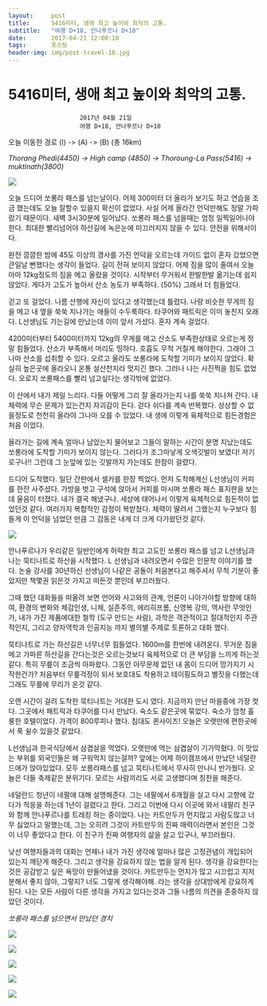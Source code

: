 ```yaml
---
layout:	    post
title: 	    5416미터, 생애 최고 높이와 최악의 고통.
subtitle:   "여행 D+18, 안나푸르나 D+10"
date:       2017-04-21 12:00:10 
tags:       포스팅
header-img: img/post-travel-18.jpg
---
```


# 	    5416미터, 생애 최고 높이와 최악의 고통.
```
					2017년 04월 21일
					여행 D+18, 안나푸르나 D+10
```

오늘 이동한 경로 (I) -> (A) -> (B) (총 16km)  

*Thorang Phedi(4450) -> High camp (4850) -> Thoroung-La Pass(5416) -> muktinath(3800)*

![](/img/170421-maps.png)


오늘 드디어 쏘롱라 패스를 넘는날이다. 어제 300미터 더 올라가 보기도 하고 연습을 조금 했는데도 오늘 잘할수 있을지 확신이 없었다. 사실 어제 올라간 언덕만해도 정말 가파랐기 때문이다. 새벽 3시30분에 일어났다. 쏘롱라 패스를 넘을때는 엄청 일찍일어나야 한다. 최대한 빨리넘어야 하산길에 녹은눈에 미끄러지지 않을 수 있다. 안전을 위해서이다.

완전 깜깜한 밤에 45도 이상의 경사를 가진 언덕을 오르는데 가이드 없이 혼자 갔었으면 큰일날 뻔했다는 생각이 들었다. 길이 전혀 보이지 않았다. 어제 짐을 많이 줄여서 오늘 아마 12kg정도의 짐을 메고 올랐을 것이다. 시작부터 무거워서 한발한발 옮기는데 쉽지 않았다. 게다가 고도가 높아서 산소 농도가 부족하다. (50%) 그래서 더 힘들었다.

걷고 또 걸었다. 나름 산행에 자신이 있다고 생각했는데 틀렸다. 나랑 비슷한 무게의 짐을 메고 내 옆을 쑥쑥 지나가는 애들이 수두룩하다. 타쿠어와 패트릭은 이미 놓친지 오래다. L선생님도 가는길에 만났는데 이미 앞서 가셨다. 혼자 계속 걸었다.

4200미터부터 5400미터까지 12kg의 무게를 메고 산소도 부족한상태로 오르는게 정말 힘들었다. 산소가 부족해서 머리도 띵하다. 호흡도 무척 거칠게 해야한다. 그래야 그나마 산소를 섭취할 수 있다. 오르고 올라도 쏘롱라에 도착할 기미가 보이지 않았다. 확실히 높은곳에 올라오니 온통 설산천지라 멋지긴 했다. 그러나 나는 사진찍을 힘도 없었다. 오로지 쏘롱패스를 빨리 넘고싶다는 생각밖에 없었다.

이 산에서 내가 제일 느리다. 다들 어떻게 그리 잘 올라가는지 나를 쑥쑥 지나쳐 간다. 내 체력에 무슨 문제가 있는건지 자괴감이 든다. 걷다 쉬다를 계속 반복했다. 상상할 수 없을정도로 천천히 올라야 그나마 오를 수 있었다. 내 생에 이렇게 육체적으로 힘든경험은 처음 이었다.

올라가는 길에 계속 얼마나 남았는지 물어보고 그들이 말하는 시간이 분명 지났는데도 쏘롱라에 도착할 기미가 보이지 않는다. 그러다가 조그마낳게 오색깃발이 보였다! 저기로구나!! 그런데 그 눈앞에 있는 깃발까지 가는데도 한참이 걸렸다.

드디어 도착했다. 일단 간판에서 셀카를 한장 찍었다. 먼저 도착해계신 L선생님이 커피를 한잔 사주셨다. 가방을 벗고 구석에 앉아서 커피를 마시며 쏘롱라 패스 표지판을 보는데 울음이 터졌다. 내가 결국 해냈구나. 세상에 태어나서 이렇게 육체적으로 힘든적이 없었던것 같다. 여러가지 복합적인 감정이 복받쳤다. 체력이 딸려서 그랬는지 누구보다 힘들게 이 언덕을 넘었던 만큼 그 감동은 내게 더 크게 다가왔던것 같다.

![](/img/170421-thoroung.jpg)


안나푸르나가 우리같은 일반인에게 허락한 최고 고도인 쏘롱라 패스를 넘고 L선생님과 나는 묵티나트로 하산을 시작했다. L 선생님과 내려오면서 수많은 인문학 이야기를 했다. 논술 강사를 30년하신 선생님이 나같은 공돌이 처음본다고 해주셔서 무척 기분이 좋았지만 책몇권 읽은것 가지고 떠든것 뿐인데 부끄러웠다.

그때 했던 대화들을 떠올려 보면 언어와 사고와의 관계, 언론이 나아가야할 방향에 대하여, 환경의 변화와 체감인생, 니체, 실존주의, 에리히프롬, 신영복 강의, 역사란 무엇인가, 내가 가진 제품에대한 철학 (도구 만드는 사람), 과학은 객관적이고 절대적인지 주관적인지, 그리고 양자역학과 인공지능 까지 별의별 주제로 토론하고 대화 했다.

묵티나트로 가는 하산길은 너무너무 힘들었다. 1600m를 한번에 내려온다. 무거운 짐을 메고 가파른 하산길을 간다는것은 오르는것보다 육체적으로 더 큰 부담을 느끼게 하는것 같다. 특히 무릎이 조금씩 아파왔다. 그동안 아무문제 없던 내 몸이 드디어 망가지기 시작한건가? 처음부터 무릎걱정이 되서 보호대도 착용하고 테이핑도하고 별짓을 다했는데 그래도 무릎에 무리가 온것 같다.

오랜 시간이 걸려 도착한 묵티나트는 거대한 도시 였다. 지금까지 만난 마을중에 가장 컷다. 그곳에서 패트릭과 타쿠어를 다시 만났다. 숙소도 같은곳에 묶었다. 숙소가 엄청 훌룽한 호텔이었다. 가격이 800루피나 했다. 침대도 퀸사이즈! 오늘은 오랫만에 편한곳에서 푹 쉴수 있을것 같았다.

L선생님과 한국식당에서 삼겹살을 먹었다. 오랫만에 먹는 삼겹살이 기가막혔다. 이 맛있는 부위를 외국인들은 왜 구워먹지 않는걸까? 앞에는 어제 하이캠프에서 만났던 네덜란드애가 앉아있었다. 모두 쏘롱라패스를 넘고 묵티나트에서 무사히 만나니 반가웠다. 오늘은 다들 축제같은 분위기다. 모르는 사람끼리도 서로 고생했다며 칭찬을 해준다.

네덜란드 청년이 네팔애 대해 설명해준다. 그는 네팔에서 6개월을 살고 다시 고향에 갔다가 적응을 하는데 1년이 걸렸다고 한다. 그리고 이번에 다시 이곳에 와서 네팔리 친구와 함께 안나푸르나를 트레킹 하는 중이었다. 나는 카트만두가 먼지많고 사람도많고 너무 싫었다고 말했는데, 그는 오히려 그것이 카트만두의 진짜 매력이라면서 본인은 그것이 너무 좋았다고 한다. 이 친구가 진짜 여행자의 삶을 살고 있구나, 부끄러웠다.

낮선 여행자들과의 대화는 언제나 내가 가진 생각에 얼마나 많은 고정관념이 개입되어 있는지 깨닫게 해준다. 그리고 생각을 강요하지 않는 법을 알게 된다. 생각을 강요한다는것은 공감받고 싶은 욕망이 만들어냈을 것이다. 카트만두는 먼지가 많고 시끄럽고 지저분해서 좋지 않아, 그렇지? 너도 그렇게 생각해야해. 라는 생각을 상대방에게 강요하게 된다. 나는 모든 사람이 다른 생각을 가지고 있다는것과 그들 나름의 의견을 존중하지 않았던 것이다.

*쏘롱라 패스를 넘으면서 만났던 경치*

![](/img/170421-t1.jpg)

![](/img/170421-t2.jpg)

![](/img/170421-t3.jpg)

![](/img/170421-t4.jpg)

![](/img/170421-t5.jpg)


